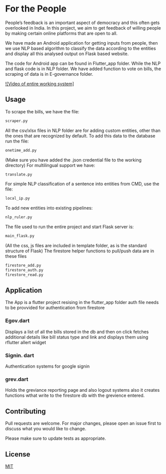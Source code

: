 # For the People

People’s feedback is an important aspect of democracy and this often gets overlooked in India. In this project, we aim to get feedback of willing people by making certain online platforms that are open to all. 


We have made an Android application for getting inputs from people, then we use NLP based algorithm to classify the data according to the entities and display all this analysed output on Flask based website.

The code for Android app can be found in Flutter_app folder. While the NLP and flask code is in NLP folder. We have added function to vote on bills, the scraping of data is in E-governance folder.

[![Video of entire working system]](https://www.youtube.com/watch?v=UwXgWav2T-Q&t=32s)

## Usage

To scrape the bills, we have the file:

```bash
scraper.py
```
All the csv/xlsx files in NLP folder are for adding custom entities, other than the ones that are recognized by default. To add this data to the database run the file:
```bash
onetime_add.py
```
(Make sure you have added the .json credential file to the working directory)
For multilingual support we have:
 ```bash
translate.py
```
For simple NLP classification of a sentence into entities from CMD, use the file:
 ```bash
local_ip.py
```
To add new entities into existing pipelines:
 ```bash
nlp_ruler.py
```
The file used to run the entire project and start Flask server is:
 ```bash
main_flask.py
```
(All the css, js files are included in template folder, as is the standard structure of Flask)
The firestore helper functions to pull/push data are in these files
 ```bash
firestore_add.py
firestore_auth.py
firestore_read.py
```


## Application
The App is a flutter project resising in the flutter_app folder 
auth file needs to be provvided for authentication from firestore

### Egov.dart
Displays a list of all the bills stored in the db and then on click fetches additional details like bill status type and link 
and displays them using rflutter allert widget

### Signin. dart 
Authentication systems for google signin

### grev.dart

Holds the greviance reporting page and also logout systems also it creates functions wthat write to the firestore db with the grevience entered.


## Contributing
Pull requests are welcome. For major changes, please open an issue first to discuss what you would like to change.

Please make sure to update tests as appropriate.

## License
[MIT](https://choosealicense.com/licenses/mit/)
